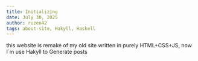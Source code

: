 ```yaml
---
title: Initializing
date: July 30, 2025 
author: ruzen42
tags: about-site, Hakyll, Haskell
---
```


this website is remake of my old site written in purely HTML+CSS+JS, 
now I`m use Hakyll to Generate posts
